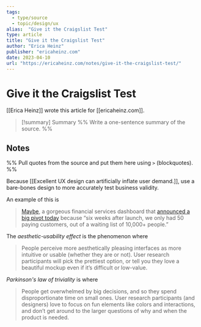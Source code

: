```yaml
---
tags:
  - type/source
  - topic/design/ux
alias:  "Give it the Craigslist Test"
type: article
title: "Give it the Craigslist Test"
author: "Erica Heinz"
publisher: "ericaheinz.com"
date: 2023-04-10
url: "https://ericaheinz.com/notes/give-it-the-craigslist-test/"
---
```

# Give it the Craigslist Test
[[Erica Heinz]] wrote this article for [[ericaheinz.com]].

> [!summary] Summary
> %% Write a one-sentence summary of the source. %%

## Notes
%% Pull quotes from the source and put them here using `>` (blockquotes). %%

Because [[Excellent UX design can artificially inflate user demand.]], use a bare-bones design to more accurately test business validity. 

An example of this is
> [Maybe](https://maybe.co/), a gorgeous financial services dashboard that [announced a big pivot today](https://twitter.com/Shpigford/status/1645422615279050758) because “six weeks after launch, we only had 50 paying customers, out of a waiting list of 10,000+ people.”

The *aesthetic-usability effect* is the phenomenon where 
> People perceive more aesthetically pleasing interfaces as more intuitive or usable (whether they are or not). User research participants will pick the prettiest option, or tell you they love a beautiful mockup even if it’s difficult or low-value.

*Parkinson's law of triviality* is where 
> People get overwhelmed by big decisions, and so they spend disproportionate time on small ones. User research participants (and designers) love to focus on fun elements like colors and interactions, and don’t get around to the larger questions of why and when the product is needed.

